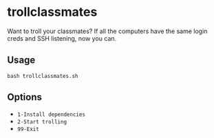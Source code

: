 # trollclassmates
Want to troll your classmates? If all the computers have the same login creds and SSH listening, now you can.

## Usage
`bash trollclassmates.sh`

## Options
* `1-Install dependencies`
* `2-Start trolling`
* `99-Exit`
